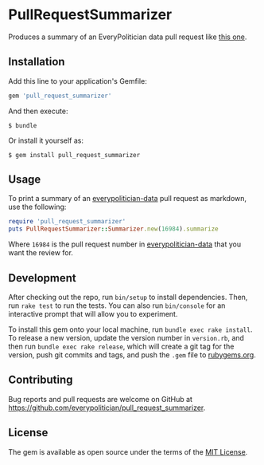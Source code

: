 # PullRequestSummarizer

Produces a summary of an EveryPolitician data pull request like [this one](https://github.com/everypolitician/everypolitician-data/pull/16984#issuecomment-246282991).

## Installation

Add this line to your application's Gemfile:

```ruby
gem 'pull_request_summarizer'
```

And then execute:

    $ bundle

Or install it yourself as:

    $ gem install pull_request_summarizer

## Usage

To print a summary of an [everypolitician-data](https://github.com/everypolitician/everypolitician-data) pull request as markdown, use the following:

```ruby
require 'pull_request_summarizer'
puts PullRequestSummarizer::Summarizer.new(16984).summarize
```

Where `16984` is the pull request number in [everypolitician-data](https://github.com/everypolitician/everypolitician-data) that you want the review for.

## Development

After checking out the repo, run `bin/setup` to install dependencies. Then, run `rake test` to run the tests. You can also run `bin/console` for an interactive prompt that will allow you to experiment.

To install this gem onto your local machine, run `bundle exec rake install`. To release a new version, update the version number in `version.rb`, and then run `bundle exec rake release`, which will create a git tag for the version, push git commits and tags, and push the `.gem` file to [rubygems.org](https://rubygems.org).

## Contributing

Bug reports and pull requests are welcome on GitHub at https://github.com/everypolitician/pull_request_summarizer.

## License

The gem is available as open source under the terms of the [MIT License](http://opensource.org/licenses/MIT).
